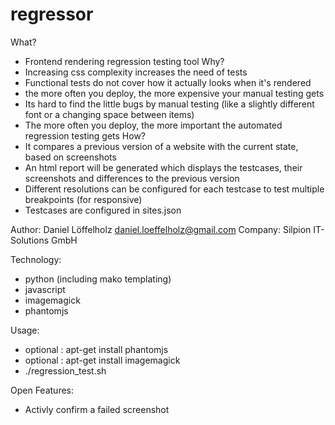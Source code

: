 # regressor

What? 
- Frontend rendering regression testing tool
Why?
- Increasing css complexity increases the need of tests
- Functional tests do not cover how it actually looks when it's rendered
- the more often you deploy, the more expensive your manual testing gets
- Its hard to find the little bugs by manual testing (like a slightly different font or a changing space between items)
- The more often you deploy, the more important the automated regression testing gets
How?
- It compares a previous version of a website with the current state, based on screenshots 
- An html report will be  generated which displays the testcases, their screenshots and differences to the previous version
- Different resolutions can be configured for each testcase to test multiple breakpoints (for responsive)
- Testcases are configured in sites.json

Author: Daniel Löffelholz daniel.loeffelholz@gmail.com
Company: Silpion IT-Solutions GmbH

Technology:
- python (including mako templating)
- javascript 
- imagemagick 
- phantomjs

Usage:
- optional : apt-get install phantomjs 
- optional : apt-get install imagemagick
- ./regression_test.sh

Open Features:
- Activly confirm a failed screenshot

 
